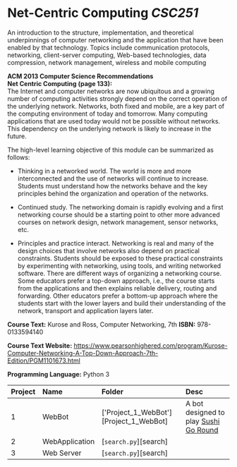 # Net-Centric Computing *CSC251*
An introduction to the structure, implementation, and theoretical underpinnings of computer networking and the application that have been enabled by that technology. Topics include communication protocols, networking, client-server computing, Web-based technologies, data compression, network management, wireless and mobile computing

**ACM 2013 Computer Science Recommendations** <br>
**Net Centric Computing (page 133):**<br>
The Internet and computer networks are now ubiquitous and a growing number of computing
activities strongly depend on the correct operation of the underlying network. Networks, both fixed and mobile, are a key part of the computing environment of today and tomorrow. Many computing applications that are used today would not be possible without networks. This dependency on the underlying network is likely to increase in the future.

The high-level learning objective of this module can be summarized as follows:

- Thinking in a networked world. The world is more and more interconnected and the use of networks will continue to increase. Students must understand how the networks behave and the key principles behind the organization and operation of the networks.

- Continued study. The networking domain is rapidly evolving and a first networking course should be a starting point to other more advanced courses on network design, network management, sensor networks, etc.

- Principles and practice interact. Networking is real and many of the design choices that  involve networks also depend on practical constraints. Students should be exposed to these practical constraints by experimenting with networking, using tools, and writing networked software.  There are different ways of organizing a networking course. Some educators prefer a top-down approach, i.e., the course starts from the applications and then explains reliable delivery, routing and forwarding. Other educators prefer a bottom-up approach where the students start with the lower layers and build their understanding of the network, transport and application layers later.

**Course Text:** Kurose and Ross, Computer Networking, 7th **ISBN:** 978-0133594140

**Course Text Website:** https://www.pearsonhighered.com/program/Kurose-Computer-Networking-A-Top-Down-Approach-7th-Edition/PGM1101673.html

**Programming Language:** Python 3

| **Project** | **Name** | **Folder** | **Desc**|
|:-------|:--------------------------------|:--------------------------|:----------------------------------------------|
| 1      | WebBot                          | ['Project_1_WebBot'][Project_1_WebBot]| A bot designed to play [Sushi Go Round](https://www.miniclip.com/games/sushi-go-round/en/ "Miniclip")
| 2      | WebApplication                  | [`search.py`][search]     |
| 3      | Web Server                      | [`search.py`][search]     |
